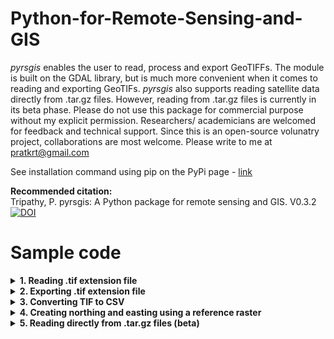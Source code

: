 # Python-for-Remote-Sensing-and-GIS
*pyrsgis* enables the user to read, process and export GeoTIFFs. The module is built on the GDAL library, but is much more convenient when it comes to reading and exporting GeoTIFs. *pyrsgis* also supports reading satellite data directly from .tar.gz files. However, reading from .tar.gz files is currently in its beta phase. Please do not use this package for commercial purpose without my explicit permission. Researchers/ academicians are welcomed for feedback and technical support. Since this is an open-source volunatry project, collaborations are most welcome. Please write to me at [pratkrt@gmail.com](mailto:pratkrt@gmail.com)

See installation command using pip on the PyPi page - [link](https://pypi.org/project/pyrsgis/)<br/>

**Recommended citation:**<br/>
Tripathy, P. pyrsgis: A Python package for remote sensing and GIS. V0.3.2 [![DOI](https://zenodo.org/badge/DOI/10.5281/zenodo.3470674.svg)](https://doi.org/10.5281/zenodo.3470674)

# Sample code
<details><summary><b>1. Reading .tif extension file</b></summary>
<p>
Import the module and define the input file path.<br/>

```Python
from pyrsgis import raster

file_path = r'D:/your_file_name.tif'
```

* To read all the bands of a stacked satellite image:<br/>
```Python
ds, arr = raster.read(file_path, bands='all')
```
where, **ds** is the data source similar to GDAL and **arr** is the numpy array that contains all the bands of the input raster. The **arr** can be 2D or 3D depending on the input data. One can check the shape of the array using the `print(arr.shape)` command. The `bands` argument in the `raster.read` function defaults to `'all'`.<br/>

* To read a list of bands of a stacked satellite image:<br/>
```Python
ds, arr = raster.read(file_path, bands=[2, 3, 4])
```
Passing the band numbers in a list returns bands 2, 3 & 4 as three-dimensional numpy array.<br/>

* To read a specific band from stacked satellite image:<br/>
```Python
ds, arr = raster.read(file_path, bands=2)
```
Passing a single band number returns that particular band as two-dimensional numpy array.<br/>

* To read a single band TIF file:<br/>
```Python
ds, arr = raster.read(file_path)
```
Since the `bands` argument defaults to `'all'`, this will read all the bands in the input file, here, one band only.<br/>
</p>
</details>

<details><summary><b>2. Exporting .tif extension file</b></summary>
<p>
In all the below examples, it is assumed that the number of rows and columns, and the cell size of the input and output rasters are the same. All these are stored in the `ds` variable, please see details here: link.<br/>
  
* To export all bands of a 3D array:<br/>
```Python
out_file_path = r'D:/sample_file_all_bands.tif'
raster.export(arr, ds, out_file_path, dtype='int', bands='all')
```
The `dtype` argument in the above function defaults to `'int'`, which is 8-bit integer. Please be careful to change this while exporting arrays with large values. Similarly, to export float type array (eg. NDVI), use `dtype = 'float'`. Data type of high pixel-depth, e.g. Integer32, Integer64, or float type uses more space on hard drive, so the default has been set to integer. To export any float datatype, the argument should be passed explicitly.<br/>
These are the options for the `dtype` argument: 'byte', 'cfloat32', 'cfloat64', 'cint16', 'cint32', 'float32', 'float64', 'int16', 'int32', 'uint8', 'uint16', 'uint32'

* To export a list of bands of a 3D array:<br/>
```Python
out_file_path = r'D:/sample_file_bands_234.tif'
raster.export(arr, ds, out_file_path, bands=[2, 3, 4])
```

* To export any one band of a 3D array:<br/>
```Python
out_file_path = r'D:/sample_file_band_3.tif'
raster.export(arr, ds, out_file_path, bands=3)
```

* To export a single band array:<br/>
```Python
out_file_path = r'D:/sample_file.tif'
raster.export(arr, ds, out_file_path)
```
where, `arr` should be a 2D array.<br/>
</p>
</details>

<details><summary><b>3. Converting TIF to CSV</b></summary>
<p>
GeoTIFF files can be converted to CSV files using *pyrsgis*. Every band is flattened to a single-dimensional array, and converted to CSV. These are very useful for statistical analysis.<br/>
Import the function:<br/>
  
```Python
from pyrsgis.convert import rastertocsv
```

To convert all the bands present in a folder:
```Python
your_dir = r"D:/your_raster_directory"
out_file_path = r"D:/yourFilename.csv"

rastertocsv(your_dir, filename=out_file_path)
```

Generally the NoData or NULL values in the raster become random negative values, negatives can be removed using the `negative` argument:<br/>
```Python
rastertocsv(your_dir, filename=out_file_path, negative=False)
```

At times the NoData or NULL values in raster become '127' or '65536', they can also be removed by declaring explicitly.<br/>
```Python
rastertocsv(your_dir, filename=out_file_path, remove=[127, 65536])
```
This is a trial and check process, please check the generated CSV file for such issues and handle as required.<br/>

Similarly, there are bad rows in the CSV file, representing zero value in all the bands. This takes a lot of unnecessary space on drive, it can be eliminated using:<br/>
```Python
rastertocsv(your_dir, filename=out_file_path, badrows=False)
```
</p>
</details>

<details><summary><b>4. Creating northing and easting using a reference raster</b></summary>
<p>
  
pyrsgis allows to quickly create the northing and easting rasters using a reference raster, as shown below:<br/>
<img src="https://github.com/PratyushTripathy/pyrsgis/blob/master/media/northing_easting.png" height="225" width="640">

The cell value in the generated rasters are the row and column number of the cell. To generate these GeoTIFF files, start by importing the function:

```Python
from pyrsgis.raster import northing, easting

reference_file_path = r'D:/your_reference_raster.tif'

northing(reference_file_path, outFile= r'D:/pyrsgis_northing.tif', flip=True)
easting(reference_file_path, outFile= r'D:/pyrsgis_easting.tif', flip=False)
```
As the name suggests, the `flip` argument flips the resulting rasters.<br/>
</p>
</details>

<details><summary><b>5. Reading directly from .tar.gz files (beta)</b></summary>
<p>
  
Currently, only Landsat data is supported.<br/>
```Python
import pyrsgis

file_path = r'D:/your_file_name.tar.gz'
your_data = pyrsgis.readtar(file_path)
```
The above code reads the data and stores in the `your_data` variable.<br/>

Various properties of the raster can be assessed using the following code:<br/>
```Python
print(your_data.rows)
print(your_data.cols)
```
This will display the number of rows and columns of the input data.<br/>

Similarly, the number of bands can be checked using:<br/>
```Python
print(your_data.nbands)
```

On reading the .tar.gz files directly, pyrsgis determines the satellite sensor. This can be checked using:<br/>
```Python
print(your_data.satellite)
```
This will display the satellite sensor, for instance, Landsat-5, Landsat-8, etc.<br/>

If the above code shows the correct satellite sensor, then the list of band names of the sensor (in order) can easily be checked using:<br/>
```Python
print(your_data.bandIndex)
```

Any particular band can be extarcted using:<br/>
```Python
band_number = 1
your_band = your_data.getband(band_number)
```
The above code returns the band as array which can be visualised using:<br/>

```Python
display(your_band, maptitle='Title of your image', cmap='PRGn')
```
or, directly using:
```Python
band_number = 1
display(your_data.getband(band_number), maptitle='Title of your image', cmap='PRGn')
```
The generated map can directly be saved as an image.<br/>

The extracted band can be exported using:<br/>
```Python
out_file_path = r'D:/sample_output.tif'
your_data.export(your_band, out_file_path)
```
This saves the extracted band to the same directory.<br/>

To export the float type raster, please define the `datatype` explicitly, default is 'int':<br/>
```Python
your_data.export(your_band, out_file_path, datatype='float')
```

The NDVI (Normalised Difference Vegetaton Index) can be computed easily.<br/>
```Python
your_ndvi = your_data.ndvi()
```

Normalised difference index between any two bands can be computed using:<br/>
```Python
norm_diff = your_data.nordif(bandNumber2, bandNumber1)
```
This computes (band2-band1)/(band2+band1) in the back end and returns a numpy array. THe resulting arracy can be exported using:<br/>
```Python
out_file_path = r'D:/your_ndvi.tif'
your_data.export(your_ndvi, out_file_path, datatype='float')
```
Be careful with the float type of NDVI.<br/>
</p>
</details>
